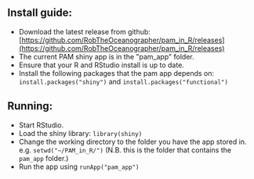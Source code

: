 ## Install guide:

- Download the latest release from github: [https://github.com/RobTheOceanographer/pam_in_R/releases](https://github.com/RobTheOceanographer/pam_in_R/releases)
- The current PAM shiny app is in the "pam_app" folder.
- Ensure that your R and RStudio install is up to date.
- Install the following packages that the pam app depends on:
`install.packages("shiny")` and `install.packages("functional")`

## Running:

- Start RStudio.
- Load the shiny library: `library(shiny)`
- Change the working directory to the folder you have the app stored in. e.g. `setwd("~/PAM_in_R/")` (N.B. this is the folder that contains the `pam_app` folder.)
- Run the app using `runApp("pam_app")`
